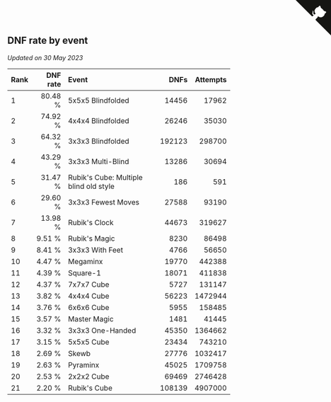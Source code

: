 ## DNF rate by event

*Updated on 30 May 2023*

| Rank | DNF rate | Event | DNFs | Attempts |
| :--- | ---: | :--- | ---: | ---: |
| 1 | 80.48 % | 5x5x5 Blindfolded | 14456 | 17962 |
| 2 | 74.92 % | 4x4x4 Blindfolded | 26246 | 35030 |
| 3 | 64.32 % | 3x3x3 Blindfolded | 192123 | 298700 |
| 4 | 43.29 % | 3x3x3 Multi-Blind | 13286 | 30694 |
| 5 | 31.47 % | Rubik's Cube: Multiple blind old style | 186 | 591 |
| 6 | 29.60 % | 3x3x3 Fewest Moves | 27588 | 93190 |
| 7 | 13.98 % | Rubik's Clock | 44673 | 319627 |
| 8 | 9.51 % | Rubik's Magic | 8230 | 86498 |
| 9 | 8.41 % | 3x3x3 With Feet | 4766 | 56650 |
| 10 | 4.47 % | Megaminx | 19770 | 442388 |
| 11 | 4.39 % | Square-1 | 18071 | 411838 |
| 12 | 4.37 % | 7x7x7 Cube | 5727 | 131147 |
| 13 | 3.82 % | 4x4x4 Cube | 56223 | 1472944 |
| 14 | 3.76 % | 6x6x6 Cube | 5955 | 158485 |
| 15 | 3.57 % | Master Magic | 1481 | 41445 |
| 16 | 3.32 % | 3x3x3 One-Handed | 45350 | 1364662 |
| 17 | 3.15 % | 5x5x5 Cube | 23434 | 743210 |
| 18 | 2.69 % | Skewb | 27776 | 1032417 |
| 19 | 2.63 % | Pyraminx | 45025 | 1709758 |
| 20 | 2.53 % | 2x2x2 Cube | 69469 | 2746428 |
| 21 | 2.20 % | Rubik's Cube | 108139 | 4907000 |


<a href="https://github.com/JustinTimeCuber/wca_statistics" class="github-corner" aria-label="View source on Github"><svg width="80" height="80" viewBox="0 0 250 250" style="fill:#151513; color:#fff; position: absolute; top: 0; border: 0; right: 0;" aria-hidden="true"><path d="M0,0 L115,115 L130,115 L142,142 L250,250 L250,0 Z"></path><path d="M128.3,109.0 C113.8,99.7 119.0,89.6 119.0,89.6 C122.0,82.7 120.5,78.6 120.5,78.6 C119.2,72.0 123.4,76.3 123.4,76.3 C127.3,80.9 125.5,87.3 125.5,87.3 C122.9,97.6 130.6,101.9 134.4,103.2" fill="currentColor" style="transform-origin: 130px 106px;" class="octo-arm"></path><path d="M115.0,115.0 C114.9,115.1 118.7,116.5 119.8,115.4 L133.7,101.6 C136.9,99.2 139.9,98.4 142.2,98.6 C133.8,88.0 127.5,74.4 143.8,58.0 C148.5,53.4 154.0,51.2 159.7,51.0 C160.3,49.4 163.2,43.6 171.4,40.1 C171.4,40.1 176.1,42.5 178.8,56.2 C183.1,58.6 187.2,61.8 190.9,65.4 C194.5,69.0 197.7,73.2 200.1,77.6 C213.8,80.2 216.3,84.9 216.3,84.9 C212.7,93.1 206.9,96.0 205.4,96.6 C205.1,102.4 203.0,107.8 198.3,112.5 C181.9,128.9 168.3,122.5 157.7,114.1 C157.9,116.9 156.7,120.9 152.7,124.9 L141.0,136.5 C139.8,137.7 141.6,141.9 141.8,141.8 Z" fill="currentColor" class="octo-body"></path></svg></a><style>.github-corner:hover .octo-arm{animation:octocat-wave 560ms ease-in-out}@keyframes octocat-wave{0%,100%{transform:rotate(0)}20%,60%{transform:rotate(-25deg)}40%,80%{transform:rotate(10deg)}}@media (max-width:500px){.github-corner:hover .octo-arm{animation:none}.github-corner .octo-arm{animation:octocat-wave 560ms ease-in-out}}</style>
